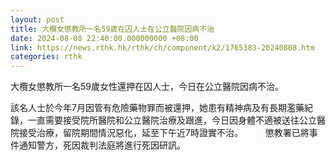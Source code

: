 ```yaml
---
layout: post
title: 大欖女懲教所一名59歲在囚人士在公立醫院因病不治
date: 2024-08-08 22:40:00.000000000 +08:00
link: https://news.rthk.hk/rthk/ch/component/k2/1765383-20240808.htm
categories: rthk
---
```


大欖女懲教所一名59歲女性還押在囚人士，今日在公立醫院因病不治。

該名人士於今年7月因管有危險藥物罪而被還押，她患有精神病及有長期濫藥紀錄，一直需要接受院所醫院和公立醫院治療及跟進，今日因身體不適被送往公立醫院接受治療，留院期間情況惡化，延至下午近7時證實不治。
　　 
懲教署已將事件通知警方，死因裁判法庭將進行死因研訊。
